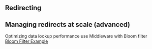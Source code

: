 ## Redirecting


## Managing redirects at scale (advanced)
Optimizing data lookup performance use Middleware with Bloom filter
[Bloom Filter Example](https://github.com/vercel/examples/blob/main/edge-middleware/redirects-bloom-filter)

